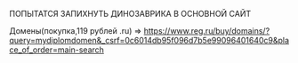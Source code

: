 ПОПЫТАТСЯ ЗАПИХНУТЬ ДИНОЗАВРИКА В ОСНОВНОЙ САЙТ

Домены(покупка,119 рублей .ru) => https://www.reg.ru/buy/domains/?query=mydiplomdomen&_csrf=0c6014db95f096d7b5e99096401640c9&place_of_order=main-search
